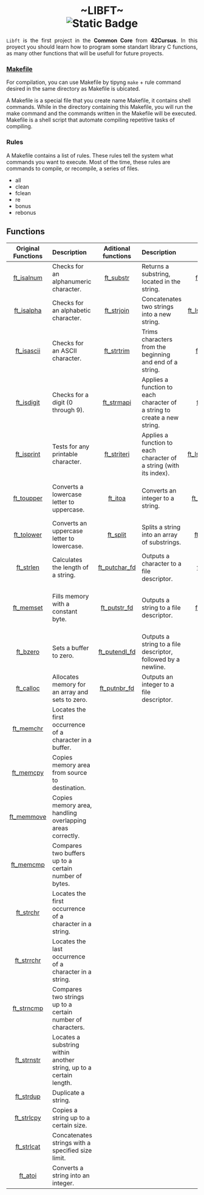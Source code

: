 <h1 align="center"> ~LIBFT~ <br><img alt="Static Badge" src="https://img.shields.io/badge/125%2F100-green?style=plastic&logoColor=green&label=success"></h1>
<div align="justify">
	<code>Libft</code> is the first project in the <b>Common Core</b> from <b>42Cursus</b>. In this proyect you should learn how to program some standart library C functions, as many other functions that will be usefull for future proyects.
</div>

### [Makefile](/libft/Makefile)

For compilation, you can use Makefile by tipyng `make` + rule command desired in the same directory as Makefile is ubicated.
  
A Makefile is a special file that you create name Makefile, it contains shell commands. While in the directory containing this Makefile, you will run the make command and the commands written in the Makefile will be executed. Makefile is a shell script that automate compiling repetitive tasks of compiling.

### Rules

A Makefile contains a list of rules. These rules tell the system what commands you want to execute. Most of the time, these rules are commands to compile, or recompile, a series of files.

* all
* clean
* fclean
* re
* bonus
* rebonus

## Functions

Original Functions|Description|Aditional functions|Description|BONUS|Description
:----------------:|:----------|:-----------------:|:----------|:---:|:----------|
[ft_isalnum](/libft/ft_isalnum.c)|Checks for an alphanumeric character.|[ft_substr](/libft/ft_substr.c)|Returns a substring, located in the string.|[ft_lstnew](/libft/ft_lstnew_bonus.c)|Creates a new element in the list.
[ft_isalpha](/libft/ft_isalpha.c)|Checks for an alphabetic character.|[ft_strjoin](/libft/ft_strjoin.c)|Concatenates two strings into a new string.|[ft_lstadd_front](/libft/ft_lstadd_front_bonus.c)|Adds an element to the front of the list.
[ft_isascii](/libft/ft_isascii.c)|Checks for an ASCII character.|[ft_strtrim](/libft/ft_strtrim.c)|Trims characters from the beginning and end of a string.|[ft_lstsize](/libft/ft_lstsize_bonus.c)|Returns the number of elements in the list.
[ft_isdigit](/libft/ft_isdigit.c)|Checks for a digit (0 through 9).|[ft_strmapi](/libft/ft_strmapi.c)|Applies a function to each character of a string to create a new string.|[ft_lstlast](/libft/ft_lstlast_bonus.c)|Returns the last element of the list.
[ft_isprint](/libft/ft_isprint.c)|Tests for any printable character.|[ft_striteri](/libft/ft_striteri.c)|Applies a function to each character of a string (with its index).|[ft_lstadd_back](/libft/ft_lstadd_back_bonus.c)|Adds an element to the end of the list.
[ft_toupper](/libft/ft_toupper.c)|Converts a lowercase letter to uppercase.|[ft_itoa](/libft/ft_itoa.c)|Converts an integer to a string.|[ft_lstdelone](/libft/ft_lstdelone_bonus.c)|Deletes a single element from the list.
[ft_tolower](/libft/ft_tolower.c)|Converts an uppercase letter to lowercase.|[ft_split](/libft/ft_split.c)|Splits a string into an array of substrings.|[ft_lstclear](/libft/ft_lstclear_bonus.c)|Clears all elements from the list.
[ft_strlen](/libft/ft_strlen.c)|Calculates the length of a string.|[ft_putchar_fd](/libft/ft_putchar_fd.c)|Outputs a character to a file descriptor.|[ft_lstiter](/libft/ft_lstiter_bonus.c)|Iterates over each element of the list.
[ft_memset](/libft/ft_memset.c)|Fills memory with a constant byte.|[ft_putstr_fd](/libft/ft_putstr_fd.c)|Outputs a string to a file descriptor.|[ft_lstmap](/libft/ft_lstmap_bonus.c)|Applies a function to each element and creates a new list.
[ft_bzero](/libft/ft_bzero.c)|Sets a buffer to zero.|[ft_putendl_fd](/libft/ft_putendl_fd.c)|Outputs a string to a file descriptor, followed by a newline.
[ft_calloc](/libft/ft_calloc.c)|Allocates memory for an array and sets to zero.|[ft_putnbr_fd](/libft/ft_putnbr_fd.c)|Outputs an integer to a file descriptor.
[ft_memchr](/libft/ft_memchr.c)|Locates the first occurrence of a character in a buffer.
[ft_memcpy](/libft/ft_memcpy.c)|Copies memory area from source to destination.
[ft_memmove](/libft/ft_memmove.c)|Copies memory area, handling overlapping areas correctly.
[ft_memcmp](/libft/ft_memcmp.c)|Compares two buffers up to a certain number of bytes.
[ft_strchr](/libft/ft_strchr.c)|Locates the first occurrence of a character in a string.
[ft_strrchr](/libft/ft_strrchr.c)|Locates the last occurrence of a character in a string.
[ft_strncmp](/libft/ft_strncmp.c)|Compares two strings up to a certain number of characters.
[ft_strnstr](/libft/ft_strnstr.c)|Locates a substring within another string, up to a certain length.
[ft_strdup](/libft/ft_strdup.c)|Duplicate a string.
[ft_strlcpy](/libft/ft_strlcpy.c)|Copies a string up to a certain size.
[ft_strlcat](/libft/ft_strlcat.c)|Concatenates strings with a specified size limit.
[ft_atoi](/libft/ft_atoi.c)|Converts a string into an integer.

